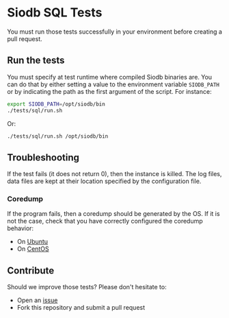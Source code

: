 # Siodb SQL Tests

You must run those tests successfully in your environment before creating a pull request.

## Run the tests

You must specify at test runtime where compiled Siodb binaries are.
You can do that by either setting a value to the environment variable `SIODB_PATH`
or by indicating the path as the first argument of the script. For instance:

```bash
export SIODB_PATH=/opt/siodb/bin
./tests/sql/run.sh
```

Or:

```bash
./tests/sql/run.sh /opt/siodb/bin
```

## Troubleshooting

If the test fails (it does not return 0), then the instance is killed.
The log files, data files are kept at their location specified by the configuration file.

### Coredump

If the program fails, then a coredump should be generated by the OS.
If it is not the case, check that you have correctly configured the coredump behavior:

- On [Ubuntu](https://askubuntu.com/questions/966407/where-do-i-find-the-core-dump-in-ubuntu-16-04lts/1181036#1181036)
- On [CentOS](https://www.thegeekdiary.com/how-to-enable-core-dump-for-applications-on-centos-rhel)

## Contribute

Should we improve those tests? Please don't hesitate to:

- Open an [issue](https://github.com/siodb/siodb/issues)
- Fork this repository and submit a pull request
